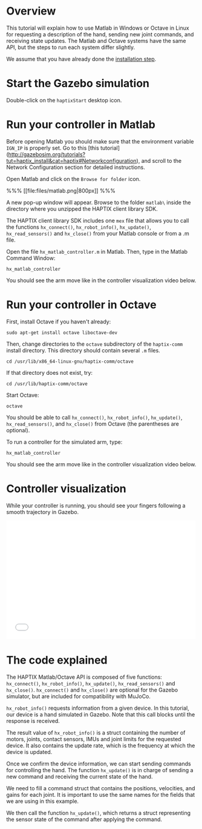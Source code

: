 # Overview

This tutorial will explain how to use Matlab in Windows or Octave in Linux for requesting a
description of the hand, sending new joint commands, and receiving state updates. The Matlab
and Octave systems have the same API, but the steps to run each system differ slightly.

We assume that you have already done the [installation step](/tutorials?tut=haptix_install&cat=haptix).

# Start the Gazebo simulation

Double-click on the `haptixStart` desktop icon.

# Run your controller in Matlab

Before opening Matlab you should make sure that the environment variable
`IGN_IP` is properly set. Go to this [this tutorial]
(http://gazebosim.org/tutorials?tut=haptix_install&cat=haptix#Networkconfiguration), and scroll to the Network Configuration section for detailed instructions.

Open Matlab and click on the `Browse for folder` icon.

%%%
[[file:files/matlab.png|800px]]
%%%

A new pop-up window will appear. Browse to the folder `matlab\` inside the
directory where you unzipped the HAPTIX client library SDK.

The HAPTIX client library SDK includes one `mex` file that allows you to call
the functions `hx_connect()`, `hx_robot_info()`,
`hx_update()`, `hx_read_sensors()` and `hx_close()` from your Matlab
console or from a .m file.

Open the file `hx_matlab_controller.m` in Matlab. Then, type in
the Matlab Command Window:

~~~
hx_matlab_controller
~~~

You should see the arm move like in the controller visualization video below.

# Run your controller in Octave

First, install Octave if you haven't already:

~~~
sudo apt-get install octave liboctave-dev
~~~

Then, change directories to the `octave` subdirectory of the `haptix-comm` install directory.
This directory should contain several `.m` files.

~~~
cd /usr/lib/x86_64-linux-gnu/haptix-comm/octave
~~~

If that directory does not exist, try:

~~~
cd /usr/lib/haptix-comm/octave
~~~

Start Octave:

~~~
octave
~~~

You should be able to call `hx_connect()`, `hx_robot_info()`, `hx_update()`, `hx_read_sensors()`,
and `hx_close()` from Octave (the parentheses are optional).

To run a controller for the simulated arm, type:

~~~
hx_matlab_controller
~~~

You should see the arm move like in the controller visualization video below.

# Controller visualization

While your controller is running, you should see your fingers following a smooth
trajectory in Gazebo.

<iframe width="500" height="313" src="//player.vimeo.com/video/108959804" frameborder="0" webkitallowfullscreen mozallowfullscreen allowfullscreen></iframe>

# The code explained

<include lang='matlab' from='/counter =/' src='http://bitbucket.org/osrf/haptix-comm/raw/default/matlab/hx_matlab_controller.m'/>

The HAPTIX Matlab/Octave API is composed of five functions: `hx_connect()`, `hx_robot_info()`,
`hx_update()`, `hx_read_sensors()` and `hx_close()`. `hx_connect()` and `hx_close()` are
optional for the Gazebo simulator, but are included for compatibility with MuJoCo.

`hx_robot_info()` requests information from a given device.
In this tutorial, our device is a hand simulated in Gazebo. Note that this call
blocks until the response is received.

The result value of `hx_robot_info()` is a struct containing the number of
motors, joints, contact sensors, IMUs and joint limits for the requested device.
It also contains the update rate, which is the frequency at which the device is updated.

Once we confirm the device information, we can start sending commands for
controlling the hand. The function `hx_update()` is in charge of sending a new
command and receiving the current state of the hand.

We need to fill a command struct that contains the positions,
velocities, and gains for each joint. It is important to use the same names for
the fields that we are using in this example.

We then call the function `hx_update()`, which returns a struct representing the
sensor state of the command after applying the command.
